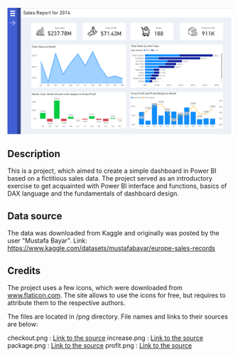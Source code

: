 ![Dashboard](https://github.com/KrzysztofUrbaniec/PowerBI/blob/main/OnlineSalesDashboard/Screenshots/Summary%20View.png)

## Description

This is a project, which aimed to create a simple dashboard in Power BI based on a fictitious sales data. The project 
served as an introductory exercise to get acquainted with Power BI interface and functions, basics of DAX language
and the fundamentals of dashboard design.

## Data source

The data was downloaded from Kaggle and originally was posted by the user "Mustafa Bayar".
Link: https://www.kaggle.com/datasets/mustafabayar/europe-sales-records

## Credits

The project uses a few icons, which were downloaded from www.flaticon.com. The site allows to use the icons for
free, but requires to attribute them to the respective authors.

The files are located in /png directory. File names and links to their sources are below:

checkout.png : [Link to the source](https://www.flaticon.com/free-icon/checkout_2435281?term=orders&page=1&position=2&origin=search&related_id=2435281)
increase.png : [Link to the source](https://www.flaticon.com/free-icon/increase_9168993?term=sales&page=1&position=4&origin=search&related_id=9168993)
package.png : [Link to the source](https://www.flaticon.com/free-icon/package_5161308?term=orders&page=1&position=7&origin=search&related_id=5161308)
profit.png : [Link to the source](https://www.flaticon.com/free-icon/profit_1322818?term=profit&page=1&position=4&origin=search&related_id=1322818)
